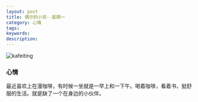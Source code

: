 ```yaml
---
layout: post
title: 偶尔的小资--星期一
category: 心情
tags: 
keywords: 
description: 
---
```


![kafeiting](https://ooo.0o0.ooo/2017/01/11/5875b4fe49b42.jpg)

### 心情

最近喜欢上在漫咖啡，有时候一坐就是一早上和一下午。喝着咖啡，看着书，挺舒服的生活。就是缺了一个在身边的小伙伴。